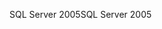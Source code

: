 <span data-ttu-id="7061f-101">SQL Server 2005</span><span class="sxs-lookup"><span data-stu-id="7061f-101">SQL Server 2005</span></span>
